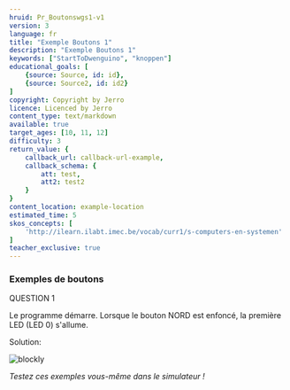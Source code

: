 ```yaml
---
hruid: Pr_Boutonswgs1-v1
version: 3
language: fr
title: "Exemple Boutons 1"
description: "Exemple Boutons 1"
keywords: ["StartToDwenguino", "knoppen"]
educational_goals: [
    {source: Source, id: id}, 
    {source: Source2, id: id2}
]
copyright: Copyright by Jerro
licence: Licenced by Jerro
content_type: text/markdown
available: true
target_ages: [10, 11, 12]
difficulty: 3
return_value: {
    callback_url: callback-url-example,
    callback_schema: {
        att: test,
        att2: test2
    }
}
content_location: example-location
estimated_time: 5
skos_concepts: [
    'http://ilearn.ilabt.imec.be/vocab/curr1/s-computers-en-systemen'
]
teacher_exclusive: true
---
```

### Exemples de boutons

QUESTION 1

Le programme démarre. Lorsque le bouton NORD est enfoncé, la première LED (LED 0) s'allume.


Solution:

![blockly](@learning-object/KNOPwgs1-v1/fr/3)

*Testez ces exemples vous-même dans le simulateur !*